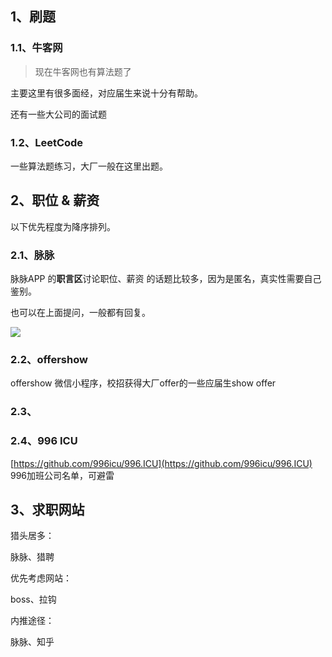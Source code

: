 ## 1、刷题

### 1.1、牛客网

> 现在牛客网也有算法题了

主要这里有很多面经，对应届生来说十分有帮助。

还有一些大公司的面试题

### 1.2、LeetCode

一些算法题练习，大厂一般在这里出题。



## 2、职位 & 薪资

以下优先程度为降序排列。

### 2.1、脉脉

脉脉APP 的**职言区**讨论职位、薪资 的话题比较多，因为是匿名，真实性需要自己鉴别。

也可以在上面提问，一般都有回复。

![](https://cdn.jsdelivr.net/gh/DogerRain/image@main/img-202203/image-20220329180018449.png)

### 2.2、offershow 

offershow  微信小程序，校招获得大厂offer的一些应届生show offer 

### 2.3、



### 2.4、996 ICU

[https://github.com/996icu/996.ICU](https://github.com/996icu/996.ICU) 996加班公司名单，可避雷



## 3、求职网站

猎头居多：

脉脉、猎聘

优先考虑网站：

boss、拉钩

内推途径：

脉脉、知乎